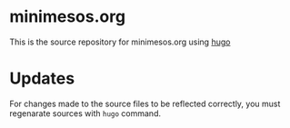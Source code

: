 # minimesos.org
This is the source repository for minimesos.org using [hugo](https://gohugo.io)

# Updates
For changes made to the source files to be reflected correctly, you must regenarate sources with ```hugo``` command.
